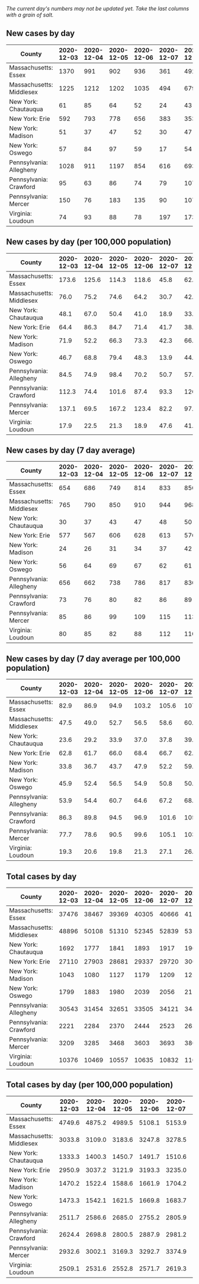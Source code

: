 _The current day's numbers may not be updated yet. Take the last columns with a grain of salt._
## New cases by day

| County | 2020-12-03 | 2020-12-04 | 2020-12-05 | 2020-12-06 | 2020-12-07 | 2020-12-08 | 2020-12-09 |
| --- | --- | --- | --- | --- | --- | --- | --- |
| Massachusetts: Essex | 1370 | 991 | 902 | 936 | 361 | 492 | 1064 |
| Massachusetts: Middlesex | 1225 | 1212 | 1202 | 1035 | 494 | 679 | 1162 |
| New York: Chautauqua | 61 | 85 | 64 | 52 | 24 | 43 | 67 |
| New York: Erie | 592 | 793 | 778 | 656 | 383 | 353 | 646 |
| New York: Madison | 51 | 37 | 47 | 52 | 30 | 47 | 69 |
| New York: Oswego | 57 | 84 | 97 | 59 | 17 | 54 | 49 |
| Pennsylvania: Allegheny | 1028 | 911 | 1197 | 854 | 616 | 693 | 727 |
| Pennsylvania: Crawford | 95 | 63 | 86 | 74 | 79 | 107 | 101 |
| Pennsylvania: Mercer | 150 | 76 | 183 | 135 | 90 | 107 | 110 |
| Virginia: Loudoun | 74 | 93 | 88 | 78 | 197 | 173 | 265 |

## New cases by day (per 100,000 population)

| County | 2020-12-03 | 2020-12-04 | 2020-12-05 | 2020-12-06 | 2020-12-07 | 2020-12-08 | 2020-12-09 |
| --- | --- | --- | --- | --- | --- | --- | --- |
| Massachusetts: Essex | 173.6 | 125.6 | 114.3 | 118.6 | 45.8 | 62.4 | 134.8 |
| Massachusetts: Middlesex | 76.0 | 75.2 | 74.6 | 64.2 | 30.7 | 42.1 | 72.1 |
| New York: Chautauqua | 48.1 | 67.0 | 50.4 | 41.0 | 18.9 | 33.9 | 52.8 |
| New York: Erie | 64.4 | 86.3 | 84.7 | 71.4 | 41.7 | 38.4 | 70.3 |
| New York: Madison | 71.9 | 52.2 | 66.3 | 73.3 | 42.3 | 66.3 | 97.3 |
| New York: Oswego | 46.7 | 68.8 | 79.4 | 48.3 | 13.9 | 44.2 | 40.1 |
| Pennsylvania: Allegheny | 84.5 | 74.9 | 98.4 | 70.2 | 50.7 | 57.0 | 59.8 |
| Pennsylvania: Crawford | 112.3 | 74.4 | 101.6 | 87.4 | 93.3 | 126.4 | 119.3 |
| Pennsylvania: Mercer | 137.1 | 69.5 | 167.2 | 123.4 | 82.2 | 97.8 | 100.5 |
| Virginia: Loudoun | 17.9 | 22.5 | 21.3 | 18.9 | 47.6 | 41.8 | 64.1 |

## New cases by day (7 day average)

| County | 2020-12-03 | 2020-12-04 | 2020-12-05 | 2020-12-06 | 2020-12-07 | 2020-12-08 | 2020-12-09 |
| --- | --- | --- | --- | --- | --- | --- | --- |
| Massachusetts: Essex | 654 | 686 | 749 | 814 | 833 | 850 | 874 |
| Massachusetts: Middlesex | 765 | 790 | 850 | 910 | 944 | 968 | 1001 |
| New York: Chautauqua | 30 | 37 | 43 | 47 | 48 | 50 | 57 |
| New York: Erie | 577 | 567 | 606 | 628 | 613 | 576 | 600 |
| New York: Madison | 24 | 26 | 31 | 34 | 37 | 42 | 48 |
| New York: Oswego | 56 | 64 | 69 | 67 | 62 | 61 | 60 |
| Pennsylvania: Allegheny | 656 | 662 | 738 | 786 | 817 | 830 | 861 |
| Pennsylvania: Crawford | 73 | 76 | 80 | 82 | 86 | 89 | 86 |
| Pennsylvania: Mercer | 85 | 86 | 99 | 109 | 115 | 113 | 122 |
| Virginia: Loudoun | 80 | 85 | 82 | 88 | 112 | 110 | 138 |

## New cases by day (7 day average per 100,000 population)

| County | 2020-12-03 | 2020-12-04 | 2020-12-05 | 2020-12-06 | 2020-12-07 | 2020-12-08 | 2020-12-09 |
| --- | --- | --- | --- | --- | --- | --- | --- |
| Massachusetts: Essex | 82.9 | 86.9 | 94.9 | 103.2 | 105.6 | 107.7 | 110.8 |
| Massachusetts: Middlesex | 47.5 | 49.0 | 52.7 | 56.5 | 58.6 | 60.1 | 62.1 |
| New York: Chautauqua | 23.6 | 29.2 | 33.9 | 37.0 | 37.8 | 39.4 | 44.9 |
| New York: Erie | 62.8 | 61.7 | 66.0 | 68.4 | 66.7 | 62.7 | 65.3 |
| New York: Madison | 33.8 | 36.7 | 43.7 | 47.9 | 52.2 | 59.2 | 67.7 |
| New York: Oswego | 45.9 | 52.4 | 56.5 | 54.9 | 50.8 | 50.0 | 49.1 |
| Pennsylvania: Allegheny | 53.9 | 54.4 | 60.7 | 64.6 | 67.2 | 68.3 | 70.8 |
| Pennsylvania: Crawford | 86.3 | 89.8 | 94.5 | 96.9 | 101.6 | 105.2 | 101.6 |
| Pennsylvania: Mercer | 77.7 | 78.6 | 90.5 | 99.6 | 105.1 | 103.3 | 111.5 |
| Virginia: Loudoun | 19.3 | 20.6 | 19.8 | 21.3 | 27.1 | 26.6 | 33.4 |

## Total cases by day

| County | 2020-12-03 | 2020-12-04 | 2020-12-05 | 2020-12-06 | 2020-12-07 | 2020-12-08 | 2020-12-09 |
| --- | --- | --- | --- | --- | --- | --- | --- |
| Massachusetts: Essex | 37476 | 38467 | 39369 | 40305 | 40666 | 41158 | 42222 |
| Massachusetts: Middlesex | 48896 | 50108 | 51310 | 52345 | 52839 | 53518 | 54680 |
| New York: Chautauqua | 1692 | 1777 | 1841 | 1893 | 1917 | 1960 | 2027 |
| New York: Erie | 27110 | 27903 | 28681 | 29337 | 29720 | 30073 | 30719 |
| New York: Madison | 1043 | 1080 | 1127 | 1179 | 1209 | 1256 | 1325 |
| New York: Oswego | 1799 | 1883 | 1980 | 2039 | 2056 | 2110 | 2159 |
| Pennsylvania: Allegheny | 30543 | 31454 | 32651 | 33505 | 34121 | 34814 | 35541 |
| Pennsylvania: Crawford | 2221 | 2284 | 2370 | 2444 | 2523 | 2630 | 2731 |
| Pennsylvania: Mercer | 3209 | 3285 | 3468 | 3603 | 3693 | 3800 | 3910 |
| Virginia: Loudoun | 10376 | 10469 | 10557 | 10635 | 10832 | 11005 | 11270 |

## Total cases by day (per 100,000 population)

| County | 2020-12-03 | 2020-12-04 | 2020-12-05 | 2020-12-06 | 2020-12-07 | 2020-12-08 | 2020-12-09 |
| --- | --- | --- | --- | --- | --- | --- | --- |
| Massachusetts: Essex | 4749.6 | 4875.2 | 4989.5 | 5108.1 | 5153.9 | 5216.3 | 5351.1 |
| Massachusetts: Middlesex | 3033.8 | 3109.0 | 3183.6 | 3247.8 | 3278.5 | 3320.6 | 3392.7 |
| New York: Chautauqua | 1333.3 | 1400.3 | 1450.7 | 1491.7 | 1510.6 | 1544.5 | 1597.3 |
| New York: Erie | 2950.9 | 3037.2 | 3121.9 | 3193.3 | 3235.0 | 3273.4 | 3343.7 |
| New York: Madison | 1470.2 | 1522.4 | 1588.6 | 1661.9 | 1704.2 | 1770.5 | 1867.7 |
| New York: Oswego | 1473.3 | 1542.1 | 1621.5 | 1669.8 | 1683.7 | 1728.0 | 1768.1 |
| Pennsylvania: Allegheny | 2511.7 | 2586.6 | 2685.0 | 2755.2 | 2805.9 | 2862.9 | 2922.7 |
| Pennsylvania: Crawford | 2624.4 | 2698.8 | 2800.5 | 2887.9 | 2981.2 | 3107.7 | 3227.0 |
| Pennsylvania: Mercer | 2932.6 | 3002.1 | 3169.3 | 3292.7 | 3374.9 | 3472.7 | 3573.3 |
| Virginia: Loudoun | 2509.1 | 2531.6 | 2552.8 | 2571.7 | 2619.3 | 2661.2 | 2725.3 |

